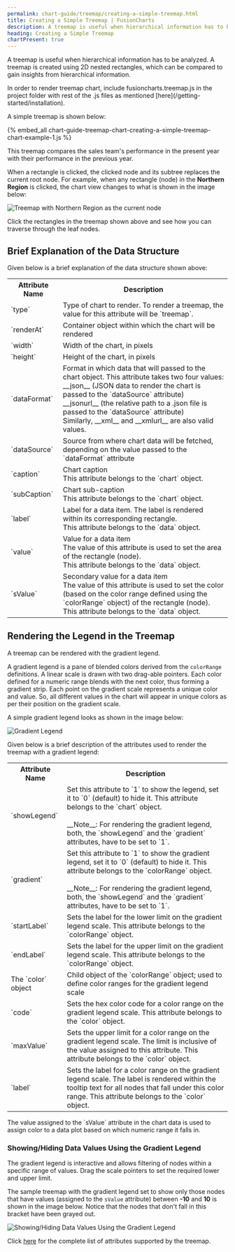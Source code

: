 ```yaml
---
permalink: chart-guide/treemap/creating-a-simple-treemap.html
title: Creating a Simple Treemap | FusionCharts
description: A treemap is useful when hierarchical information has to be analyzed, created using 2D nested rectangles, which can be compared to gain insights
heading: Creating a Simple Treemap
chartPresent: true
---
```


A treemap is useful when hierarchical information has to be analyzed. A treemap is created using 2D nested rectangles, which can be compared to gain insights from hierarchical information.

<p class="text-info"> In order to render treemap chart, include fusioncharts.treemap.js in the project folder with rest of the .js files as mentioned [here](/getting-started/installation). </p>

A simple treemap is shown below:

{% embed_all chart-guide-treemap-chart-creating-a-simple-treemap-chart-example-1.js %}

This treemap compares the sales team's performance in the present year with their performance in the previous year.

When a rectangle is clicked, the clicked node and its subtree replaces the current root node. For example, when any rectangle (node) in the __Northern Region__ is clicked, the chart view changes to what is shown in the image below:

![Treemap with Northern Region as the current node](/assets/images/chart-guide-treemap-chart-creating-a-simple-treemap-chart-image-6.jpg)

<p class="text-info"> Click the rectangles in the treemap shown above and see how you can traverse through the leaf nodes. </p>


## Brief Explanation of the Data Structure

Given below is a brief explanation of the data structure shown above:

<table>
  <tr>
    <th>Attribute Name</th>
    <th>Description</th>
  </tr>
  <tr>
    <td>`type`</td>
    <td>Type of chart to render. To render a treemap, the value for this attribute will be `treemap`.</td>
  </tr>
  <tr>
    <td>`renderAt`</td>
    <td>Container object within which the chart will be rendered</td>
  </tr>
  <tr>
    <td>`width`</td>
    <td>Width of the chart, in pixels </td>
  </tr>
  <tr>
    <td>`height`</td>
    <td> Height of the chart, in pixels </td>
  </tr>
  <tr>
    <td>`dataFormat`</td>
    <td> Format in which data that will passed to the chart object. This attribute takes two four  values: <br> __json__ (JSON data to render the chart is passed to the `dataSource` attribute) <br> __jsonurl__ (the relative path to a .json file is passed to the `dataSource` attribute) <br> Similarly, __xml__ and __xmlurl__ are also valid values. </td>
  </tr>
  <tr>
    <td>`dataSource`</td>
    <td>Source from where chart data will be fetched, depending on the value passed to the `dataFormat` attribute </td>
  </tr>
  <tr>
    <td>`caption`</td>
    <td> Chart caption <br> This attribute belongs to the `chart` object. </td>
  </tr>
  <tr>
    <td>`subCaption`</td>
    <td> Chart sub-caption <br> This attribute belongs to the `chart` object. </td>
  </tr>
  <tr>
    <td>`label`</td>
    <td>Label for a data item. The label is rendered within its corresponding rectangle. <br> This attribute belongs to the `data` object.</td>
  </tr>
  <tr>
    <td>`value`</td>
    <td>Value for a data item <br> The value of this attribute is used to set the area of the rectangle (node). <br> This attribute belongs to the `data` object.</td>
  </tr>
  <tr>
    <td>`sValue`</td>
    <td> Secondary value for a data item <br> The value of this attribute is used to set the color (based on the color range defined using the `colorRange` object) of the rectangle (node). <br> This attribute belongs to the `data` object.</td>
  </tr>
</table>

## Rendering the Legend in the Treemap

A treemap can be rendered with the gradient legend. 

A gradient legend is a pane of blended colors derived from the `colorRange` definitions. A linear scale is drawn with two drag-able pointers. Each color defined for a numeric range blends with the next color, thus forming a gradient strip. Each point on the gradient scale represents a unique color and value. So, all different values in the chart will appear in unique colors as per their position on the gradient scale.

A simple gradient legend looks as shown in the image below:

![Gradient Legend](/assets/images/chart-guide-tree-map-chart-legend-options-image-1.jpg)

Given below is a brief description of the attributes used to render the treemap with a gradient legend:

<table>
  <tr>
    <th> Attribute Name </th>
    <th> Description </th>
  </tr>
  <tr>
    <td> `showLegend` </td>
    <td> Set this attribute to `1` to show the legend, set it to `0` (default) to hide it. This attribute belongs to the `chart` object. <br><br> __Note__: For rendering the gradient legend, both, the `showLegend` and the `gradient` attributes, have to be set to `1`.</td>
  </tr>
  <tr>
    <td> `gradient` </td>
    <td> Set this attribute to `1` to show the gradient legend, set it to `0` (default) to hide it. This attribute belongs to the `colorRange` object. <br> <br> __Note__: For rendering the gradient legend, both, the `showLegend` and the `gradient` attributes, have to be set to `1`. </td>
  </tr>
  <tr>
    <td> `startLabel` </td>
    <td> Sets the label for the lower limit on the gradient legend scale. This attribute belongs to the `colorRange` object. </td>
  </tr>
  <tr>
    <td> `endLabel` </td>
    <td> Sets the label for the upper limit on the gradient legend scale. This attribute belongs to the `colorRange` object. </td>
  </tr>
  <tr> 
    <td> The `color` object </td>
    <td> Child object of the `colorRange` object; used to define color ranges for the gradient legend scale </td>
  </tr>
  <tr>
    <td> `code` </td>
    <td> Sets the hex color code for a color range on the gradient legend scale. This attribute belongs to the `color` object. </td>
  </tr>
  <tr>
    <td> `maxValue` </td>
    <td> Sets the upper limit for a color range on the gradient legend scale. The limit is inclusive of the value assigned to this attribute. This attribute belongs to the `color` object. </td>
  </tr>
  <tr>
    <td> `label` </td>
    <td> Sets the label for a color range on the gradient legend scale. The label is rendered within the tooltip text for all nodes that fall under this color range. This attribute belongs to the `color` object. </td>
  </tr>
</table>

<p class="text-info"> The value assigned to the `sValue` attribute in the chart data is used to assign color to a data plot based on which numeric range it falls in. </p>

### Showing/Hiding Data Values Using the Gradient Legend

The gradient legend is interactive and allows filtering of nodes within a specific range of values. Drag the scale pointers to set the required lower and upper limit.

The sample treemap with the gradient legend set to show only those nodes that have values (assigned to the `sValue` attribute) between __-10__ and __10__ is shown in the image below. Notice that the nodes that don't fall in this bracket have been grayed out.

![Showing/Hiding Data Values Using the Gradient Legend](/assets/images/chart-guide-treemap-chart-creating-a-simple-treemap-chart-image-7.jpg)

Click [here](/chart-attributes?chart=treemap) for the complete list of attributes supported by the treemap.
